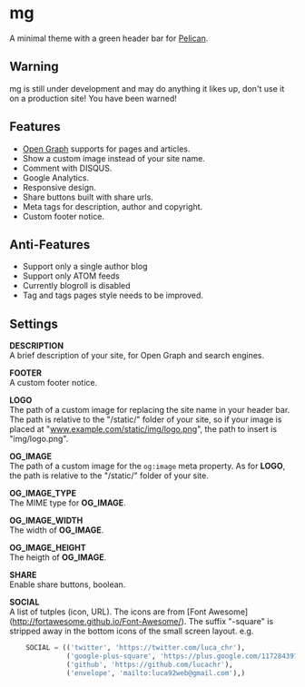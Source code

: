 mg
==============

A minimal theme with a green header bar for [Pelican](http://blog.getpelican.com/).

Warning
--------------
mg is still under development and may do anything it likes up, don't use it on
a production site! 
You have been warned!

Features
--------------

* [Open Graph](http://ogp.me/) supports for pages and articles.
* Show a custom image instead of your site name.
* Comment with DISQUS.
* Google Analytics.
* Responsive design.
* Share buttons built with share urls.
* Meta tags for description, author and copyright.
* Custom footer notice.

Anti-Features
--------------

* Support only a single author blog
* Support only ATOM feeds
* Currently blogroll is disabled
* Tag and tags pages style needs to be improved.

Settings
--------------

**DESCRIPTION**  
A brief description of your site, for Open Graph and search engines.

**FOOTER**  
A custom footer notice.

**LOGO**  
The path of a custom image for replacing the site name in your header bar.
The path is relative to the "/static/" folder of your site, so if your image
is placed at "www.example.com/static/img/logo.png", the path to insert is 
"img/logo.png".

**OG_IMAGE**  
The path of a custom image for the `og:image` meta property. As for **LOGO**,
the path is relative to the "/static/" folder of your site.

**OG_IMAGE_TYPE**  
The MIME type for **OG_IMAGE**.

**OG_IMAGE_WIDTH**  
The width of **OG_IMAGE**. 

**OG_IMAGE_HEIGHT**  
The heigth of **OG_IMAGE**.

**SHARE**  
Enable share buttons, boolean.

**SOCIAL**  
A list of tutples (icon, URL). The icons are from [Font Awesome]
(http://fortawesome.github.io/Font-Awesome/). The suffix "-square" is stripped
away in the bottom icons of the small screen layout.
e.g.
```python
    SOCIAL = (('twitter', 'https://twitter.com/luca_chr'),
              ('google-plus-square', 'https://plus.google.com/117284397605208270870'),
              ('github', 'https://github.com/lucachr'),
              ('envelope', 'mailto:luca92web@gmail.com'),)
```
